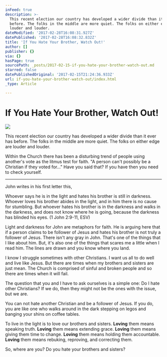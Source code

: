 ```yaml
---
inFeed: true
description: >-
  This recent election our country has developed a wider divide than it ever has
  before. The folks in the middle are more quiet. The folks on either edge are
  louder and louder.
dateModified: '2017-02-28T16:08:31.927Z'
datePublished: '2017-02-28T16:08:32.832Z'
title: 'If You Hate Your Brother, Watch Out!'
author: []
publisher: {}
via: {}
hasPage: true
sourcePath: _posts/2017-02-15-if-you-hate-your-brother-watch-out.md
starred: false
datePublishedOriginal: '2017-02-15T21:24:36.933Z'
url: if-you-hate-your-brother-watch-out/index.html
_type: Article

---
```

# If You Hate Your Brother, Watch Out!
![](https://the-grid-user-content.s3-us-west-2.amazonaws.com/192a24a2-be85-4fe3-90c8-7424531fb84f.jpg)

This recent election our country has developed a wider divide than it ever has before. The folks in the middle are more quiet. The folks on either edge are louder and louder.

Within the Church there has been a disturbing trend of people using another's vote as the litmus test for faith. "A person can't possibly be a Christian if they voted for..." Have you said that? If you have then you need to check yourself.

---

John writes in his first letter this,

Whoever says he is in the light and hates his brother is still in darkness. Whoever loves his brother abides in the light, and in him there is no cause for stumbling. But whoever hates his brother is in the darkness and walks in the darkness, and does not know where he is going, because the darkness has blinded his eyes. (1 John 2:9-11, ESV)

Light and darkness for John are metaphors for faith. He is arguing here that if a person claims to be follower of Jesus and hates his brother is not truly a follower of Jesus. There isn't any gray in John. That's one of the things that I like about him. But, it's also one of the things that scares me a little when I read him. The lines are drawn and you know where you land.

I know I struggle sometimes with other Christians. I want us all to do well and live like Jesus. But there are times when my brothers and sisters are just mean. The Church is comprised of sinful and broken people and so there are times when it will fail.

The question that you and I have to ask ourselves is a simple one: Do I hate other Christians? If we do, then they might not be the ones with the issue, but we are.

You can not hate another Christian and be a follower of Jesus. If you do, you are like one who walks around in the dark stepping on legos and banging your shins on coffee tables.

To live in the light is to love our brothers and sisters. **Loving** them means speaking truth. **Loving** them means extending grace. **Loving** them means giving them time to change. **Loving** them means holding them accountable. **Loving** them means rebuking, reproving, and correcting them.

So, where are you? Do you hate your brothers and sisters?